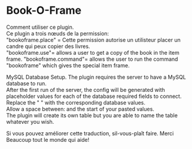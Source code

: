 # Book-O-Frame

Comment utiliser ce plugin.  
Ce plugin a trois nœuds de la permission:  
"bookoframe.place" = Cette permission autorise un utilisteur placer un candre qui peux copier des livres.  
"bookoframe.use"= allows a user to get a copy of the book in the item frame. 
"bookoframe.command"= allows the user to run the command "bookoframe" which gives the special item frame.  





MySQL Database Setup. 
The plugin requires the server to have a MySQL database to run.  
After the first run of the server, the config will be generated with placeholder values for each of the database required fields to connect.  
Replace the " " with the corresponding database values.  
Allow a space between: and the start of your pasted values.  
The plugin will create its own table but you are able to name the table whatever you wish.  

  
Si vous pouvez améliorer cette traduction, sil-vous-plaît faire. Merci Beaucoup tout le monde qui aide!  
